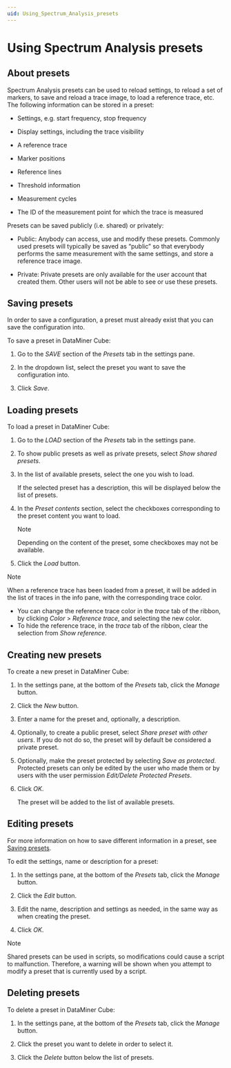 ```yaml
---
uid: Using_Spectrum_Analysis_presets
---
```


# Using Spectrum Analysis presets

## About presets

Spectrum Analysis presets can be used to reload settings, to reload a set of markers, to save and reload a trace image, to load a reference trace, etc. The following information can be stored in a preset:

- Settings, e.g. start frequency, stop frequency

- Display settings, including the trace visibility

- A reference trace

- Marker positions

- Reference lines

- Threshold information

- Measurement cycles

- The ID of the measurement point for which the trace is measured

Presets can be saved publicly (i.e. shared) or privately:

- Public: Anybody can access, use and modify these presets. Commonly used presets will typically be saved as “public” so that everybody performs the same measurement with the same settings, and store a reference trace image.

- Private: Private presets are only available for the user account that created them. Other users will not be able to see or use these presets.

## Saving presets

In order to save a configuration, a preset must already exist that you can save the configuration into.

To save a preset in DataMiner Cube:

1. Go to the *SAVE* section of the *Presets* tab in the settings pane.

1. In the dropdown list, select the preset you want to save the configuration into.

1. Click *Save*.

## Loading presets

To load a preset in DataMiner Cube:

1. Go to the *LOAD* section of the *Presets* tab in the settings pane.

1. To show public presets as well as private presets, select *Show shared presets*.

1. In the list of available presets, select the one you wish to load.

   If the selected preset has a description, this will be displayed below the list of presets.

1. In the *Preset contents* section, select the checkboxes corresponding to the preset content you want to load.

   > [!NOTE]
   > Depending on the content of the preset, some checkboxes may not be available.

1. Click the *Load* button.

> [!NOTE]
> When a reference trace has been loaded from a preset, it will be added in the list of traces in the info pane, with the corresponding trace color.
>
> - You can change the reference trace color in the *trace* tab of the ribbon, by clicking *Color* > *Reference trace*, and selecting the new color.
> - To hide the reference trace, in the *trace* tab of the ribbon, clear the selection from *Show reference*.

## Creating new presets

To create a new preset in DataMiner Cube:

1. In the settings pane, at the bottom of the *Presets* tab, click the *Manage* button.

1. Click the *New* button.

1. Enter a name for the preset and, optionally, a description.

1. Optionally, to create a public preset, select *Share preset with other users*. If you do not do so, the preset will by default be considered a private preset.

1. Optionally, make the preset protected by selecting *Save as protected*. Protected presets can only be edited by the user who made them or by users with the user permission *Edit/Delete Protected Presets*.

1. Click *OK*.

   The preset will be added to the list of available presets.

## Editing presets

For more information on how to save different information in a preset, see [Saving presets](#saving-presets).

To edit the settings, name or description for a preset:

1. In the settings pane, at the bottom of the *Presets* tab, click the *Manage* button.

1. Click the *Edit* button.

1. Edit the name, description and settings as needed, in the same way as when creating the preset.

1. Click *OK*.

> [!NOTE]
> Shared presets can be used in scripts, so modifications could cause a script to malfunction. Therefore, a warning will be shown when you attempt to modify a preset that is currently used by a script.

## Deleting presets

To delete a preset in DataMiner Cube:

1. In the settings pane, at the bottom of the *Presets* tab, click the *Manage* button.

1. Click the preset you want to delete in order to select it.

1. Click the *Delete* button below the list of presets.
